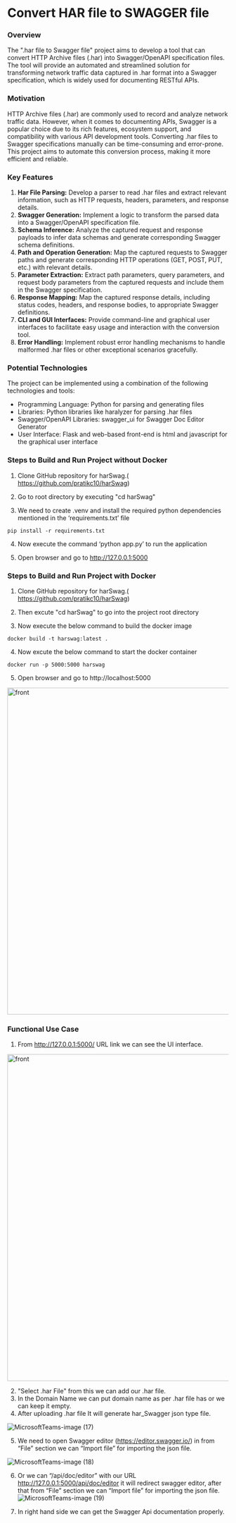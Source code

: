 # Convert HAR file to SWAGGER file

### Overview
The ".har file to Swagger file" project aims to develop a tool that can convert HTTP Archive files (.har) into Swagger/OpenAPI specification files. The tool will provide an automated and streamlined solution for transforming network traffic data captured in .har format into a Swagger specification, which is widely used for documenting RESTful APIs.

### Motivation
HTTP Archive files (.har) are commonly used to record and analyze network traffic data. However, when it comes to documenting APIs, Swagger is a popular choice due to its rich features, ecosystem support, and compatibility with various API development tools. Converting .har files to Swagger specifications manually can be time-consuming and error-prone. This project aims to automate this conversion process, making it more efficient and reliable.
### Key Features
1. **Har File Parsing:** Develop a parser to read .har files and extract relevant information, such as HTTP requests, headers, parameters, and response details.
2. **Swagger Generation:** Implement a logic to transform the parsed data into a Swagger/OpenAPI specification file.
3. **Schema Inference:** Analyze the captured request and response payloads to infer data schemas and generate corresponding Swagger schema definitions.
4. **Path and Operation Generation:** Map the captured requests to Swagger paths and generate corresponding HTTP operations (GET, POST, PUT, etc.) with relevant details.
5. **Parameter Extraction:** Extract path parameters, query parameters, and request body parameters from the captured requests and include them in the Swagger specification.
6. **Response Mapping:** Map the captured response details, including status codes, headers, and response bodies, to appropriate Swagger definitions.
7. **CLI and GUI Interfaces:** Provide command-line and graphical user interfaces to facilitate easy usage and interaction with the conversion tool.
8. **Error Handling:** Implement robust error handling mechanisms to handle malformed .har files or other exceptional scenarios gracefully.
### Potential Technologies
The project can be implemented using a combination of the following technologies and tools:
- Programming Language: Python  for parsing and generating files
- Libraries: Python libraries like haralyzer   for parsing .har files 
- Swagger/OpenAPI Libraries: swagger_ui for Swagger Doc Editor Generator
- User Interface: Flask and  web-based front-end  is html and javascript for the graphical user interface
### Steps to Build  and Run Project without Docker
1. Clone GitHub repository  for harSwag.( https://github.com/pratikc10/harSwag)

2. Go to root directory by executing "cd harSwag"

3. We need to create .venv and install the required python dependencies mentioned in the ‘requirements.txt’ file
```
pip install -r requirements.txt
```

4. Now execute the command ‘python app.py’ to run the application

5. Open browser and go to http://127.0.0.1:5000

### Steps to Build  and Run Project with Docker
1. Clone GitHub repository for harSwag.( https://github.com/pratikc10/harSwag)

2. Then excute "cd harSwag" to go into the project root directory

3. Now execute the below command to build the docker image
```
docker build -t harswag:latest .
```
4. Now excute the below command to start the docker container
```
docker run -p 5000:5000 harswag
```
5. Open browser and go to http://localhost:5000
<img width="742" alt="front" src="https://github.com/pratikc10/harSwag/assets/89121076/b586f369-ed2c-4d09-b595-eb8fe38c8082">



### Functional Use Case
1. From http://127.0.0.1:5000/ URL link we can see the UI interface.

<img width="742" alt="front" src="https://github.com/pratikc10/harSwag/assets/89121076/b586f369-ed2c-4d09-b595-eb8fe38c8082">

2. "Select .har File" from this we can add our .har file.
3. In the Domain Name we can put domain name as per .har file has or we can keep it empty.
4. After uploading  .har file It will generate har_Swagger json type file.

![MicrosoftTeams-image (17)](https://github.com/Debadri-007/harSwag/assets/70701923/5b8bf117-002d-4575-83d7-4c0c73d578f3)

5. We need to open Swagger editor (https://editor.swagger.io/) in from “File” section we can “Import file”
for importing the json file.

![MicrosoftTeams-image (18)](https://github.com/Debadri-007/harSwag/assets/70701923/6e33dc13-b795-40b7-9c13-9f4593b5d884)

6. Or we can “/api/doc/editor” with our URL http://127.0.0.1:5000/api/doc/editor it will redirect swagger editor, after that from “File” section we can “Import file” for importing the json file.
![MicrosoftTeams-image (19)](https://github.com/Debadri-007/harSwag/assets/70701923/dd383ffa-150e-4ab7-ad11-447dfe9df50e)

7. In right hand side we can get the Swagger Api documentation properly.
